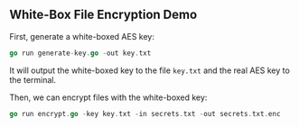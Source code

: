 White-Box File Encryption Demo
------------------------------

First, generate a white-boxed AES key:

```go
go run generate-key.go -out key.txt
```

It will output the white-boxed key to the file `key.txt` and the real AES key to the terminal.

Then, we can encrypt files with the white-boxed key:

```go
go run encrypt.go -key key.txt -in secrets.txt -out secrets.txt.enc
```
